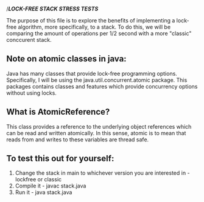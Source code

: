 /*****************************************LOCK-FREE STACK STRESS TESTS*****************************************

The purpose of this file is to explore the benefits of implementing a lock-free algorithm, more specifically, to a stack.  To do this, 
we will be comparing the amount of operations per 1/2 second with a more "classic" conccurent stack.


Note on atomic classes in java:
-------------------------------
Java has many classes that provide lock-free programming options.  Specifically,
I will be using the java.util.concurrent.atomic package.  This packages contains
classes and features which provide concurrency options without using locks.

What is AtomicReference?
--------------------------
This class provides a reference to the underlying object references which can be
read and written atomically.  In this sense, atomic is to mean that reads from and writes to these 
variables are thread safe.



To test this out for yourself:
------------------------------------
1. Change the stack in main to whichever version you are interested in - lockfree or classic
2. Compile it - javac stack.java
3. Run it - java stack.java
